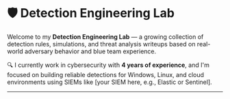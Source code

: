 # 🛡️ Detection Engineering Lab

Welcome to my **Detection Engineering Lab** — a growing collection of detection rules, simulations, and threat analysis writeups based on real-world adversary behavior and blue team experience.

🔍 I currently work in cybersecurity with **4 years of experience**, and I'm focused on building reliable detections for Windows, Linux, and cloud environments using SIEMs like [your SIEM here, e.g., Elastic or Sentinel].

---



